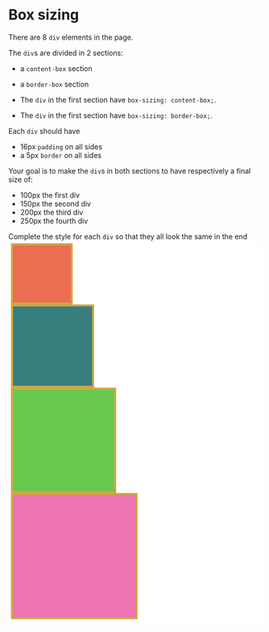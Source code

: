 # Box sizing

There are 8 `div` elements in the page.

The `div`s are divided in 2 sections:
- a `content-box` section
- a `border-box` section

- The `div` in the first section have `box-sizing: content-box;`.
- The `div` in the first section have `box-sizing: border-box;`.

Each `div` should have 
- 16px `padding` on all sides
- a 5px `border` on all sides

Your goal is to make the `div`s in both sections to have respectively a final size of:

- 100px the first div
- 150px the second div
- 200px the third div
- 250px the fourth div

Complete the style for each `div` so that they all look the same in the end
![result](result.png)